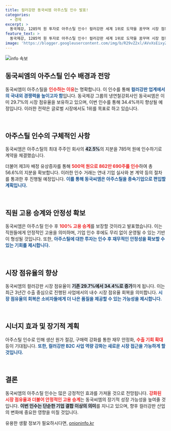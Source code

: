 ```yaml
---
title: 컬러강판 동국씨엠 아주스틸 인수 발표!
categories:
  - 경제
excerpt: >
  동국제강, 1285억 원 투자로 아주스틸 인수! 컬러강판 세계 1위로 도약을 꿈꾸며 시장 점유율 34.4% 확보. 인수 과정에서 모든 직원 고용 승계와 다양한 시너지 효과를 기대 중, 자세한 내용은 클릭!
feature_text: >
  동국제강, 1285억 원 투자로 아주스틸 인수! 컬러강판 세계 1위로 도약을 꿈꾸며 시장 점유율 34.4% 확보. 인수 과정에서 모든 직원 고용 승계와 다양한 시너지 효과를 기대 중, 자세한 내용은 클릭!
image: 'https://blogger.googleusercontent.com/img/b/R29vZ2xl/AVvXsEixyZcFfHzMRdzZMjFBmAUKJYCLCGyLL1o632UiGVXcaFdKo_bkvkuCioo0uUKlGfBVcT3P84aROyZIXSBEx3Aw5nCQ3pTgDom1WDC4m8eifvWiAmWEEVb4x6G_l8C0QH225ldMjyaFvpxGEBGNO37VmDTDMHGhJPq73UglMfDca1-0aw/s1600/blogspot.png'
---
```


<p><img src="https://blogger.googleusercontent.com/img/b/R29vZ2xl/AVvXsEixyZcFfHzMRdzZMjFBmAUKJYCLCGyLL1o632UiGVXcaFdKo_bkvkuCioo0uUKlGfBVcT3P84aROyZIXSBEx3Aw5nCQ3pTgDom1WDC4m8eifvWiAmWEEVb4x6G_l8C0QH225ldMjyaFvpxGEBGNO37VmDTDMHGhJPq73UglMfDca1-0aw/s1600/blogspot.png" alt="info 속보" /></p>

<h2 data-ke-size="size26">동국씨엠의 아주스틸 인수 배경과 전망</h2>

<p data-ke-size="size16">동국씨엠이 아주스틸을 <b><span style="color: #ee2323;">인수하는 이유</span></b>는 명확합니다. 이 인수를 통해 <b><span style="color: #1a5490;">컬러강판 업계에서의 국내외 경쟁력을 높이고자 함</span></b>입니다. 동국제강 그룹의 냉연철강회사인 동국씨엠은 이미 29.7%의 시장 점유율을 보유하고 있으며, 이번 인수를 통해 34.4%까지 향상될 예정입니다. 이러한 전략은 글로벌 시장에서도 1위를 목표로 하고 있습니다.</p>

<p data-ke-size="size16">&nbsp;</p>

<h2 data-ke-size="size26">아주스틸 인수의 구체적인 사항</h2>

<p data-ke-size="size16">동국씨엠은 아주스틸의 최대 주주인 회사의 <b><span style="background-color: #21538527;">42.5%</b></span>의 지분을 785억 원에 인수하기로 계약을 체결했습니다. </p>

<p data-ke-size="size16">더불어 제3자 배정 유상증자를 통해 <b><span style="color: #ee2323;">500억 원으로 862만 690주를 인수</span></b>하여 총 56.6%의 지분을 확보합니다. 이러한 인수 거래는 연내 기업 실사와 본 계약 등의 절차를 통과한 후 진행될 예정입니다. <b><span style="color: #1a5490;">이를 통해 동국씨엠은 아주스틸을 종속기업으로 편입할 계획입니다.</span></b></p>

<p data-ke-size="size16">&nbsp;</p>

<h2 data-ke-size="size26">직원 고용 승계와 안정성 확보</h2>

<p data-ke-size="size16">동국씨엠은 아주스틸 인수 후 <b><span style="color: #ee2323;">100% 고용 승계</span></b>를 보장할 것이라고 발표했습니다. 이는 직원들에게 안정적인 고용을 의미하며, 기업 인수 후에도 무리 없이 운영될 수 있는 기반이 형성될 것입니다. 또한, <b><span style="color: #1a5490;">아주스틸에 대한 투자는 인수 후 재무적인 안정성을 확보할 수 있는 기회를 제시합니다.</span></b></p>

<p data-ke-size="size16">&nbsp;</p>

<h2 data-ke-size="size26">시장 점유율의 향상</h2>

<p data-ke-size="size16">동국씨엠의 컬러강판 시장 점유율이 <b><span style="background-color: #21538527;">기존 29.7%에서 34.4%로 증가</span></b>하게 됩니다. 이는 최근 3년간 수출 중심으로 진행된 사업에서의 내수 시장 점유율 회복을 의미합니다. <b><span style="color: #1a5490;">시장 점유율의 회복은 소비자들에게 더 나은 품질을 제공할 수 있는 가능성을 제시합니다.</span></b></p>

<p data-ke-size="size16">&nbsp;</p>

<h2 data-ke-size="size26">시너지 효과 및 장기적 계획</h2>

<p data-ke-size="size16">아주스틸 인수로 인해 생산 원가 절감, 구매력 강화를 통한 재무 안정화, <b><span style="color: #ee2323;">수출 기회 확대</span></b> 등이 기대됩니다. <b><span style="color: #1a5490;">또한, 컬러강판 B2C 사업 역량 강화는 새로운 시장 접근을 가능하게 할 것입니다.</span></b></p>

<p data-ke-size="size16">&nbsp;</p>

<h2 data-ke-size="size26">결론</h2>

<p data-ke-size="size16">동국씨엠의 아주스틸 인수는 많은 긍정적인 효과를 가져올 것으로 전망됩니다. <b><span style="color: #ee2323;">강화된 시장 점유율과 더불어 안정적인 고용 승계</span></b>는 동국씨엠의 장기적 성장 가능성을 높여줄 것입니다. <b><span style="background-color: #21538527;">이번 인수는 단순한 기업 결합 이상의 의미</span></b>를 지니고 있으며, 향후 컬러강판 산업의 변화에 중요한 영향을 미칠 것입니다.</p>
유용한 생활 정보가 필요하시다면, <a href="https://onioninfo.kr" rel="dofollow">onioninfo.kr</a>


